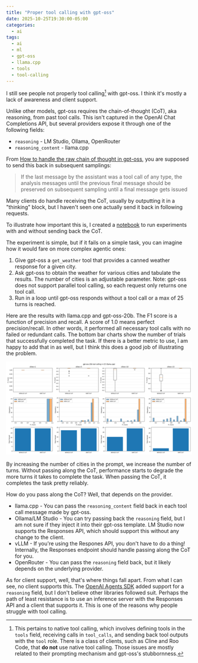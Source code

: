 ```yaml
---
title: "Proper tool calling with gpt-oss"
date: 2025-10-25T19:30:00-05:00
categories:
  - ai
tags:
  - ai
  - ml
  - gpt-oss
  - llama.cpp
  - tools
  - tool-calling
---
```


I still see people not properly tool calling[^1] with gpt-oss. I think it's
mostly a lack of awareness and client support.

Unlike other models, gpt-oss requires the chain-of-thought (CoT), aka
reasoning, from past tool calls. This isn't captured in the OpenAI Chat
Completions API, but several providers expose it through one of the following
fields:

- `reasoning` - LM Studio, Ollama, OpenRouter
- `reasoning_content` - llama.cpp

From [How to handle the raw chain of thought in
gpt-oss](https://cookbook.openai.com/articles/gpt-oss/handle-raw-cot), you are
supposed to send this back in subsequent samplings:

> If the last message by the assistant was a tool call of any type, the
> analysis messages until the previous final message should be preserved on
> subsequent sampling until a final message gets issued

Many clients do handle receiving the CoT, usually by outputting it in a
"thinking" block, but I haven't seen one actually send it back in following
requests.

To illustrate how important this is, I created a
[notebook](https://github.com/aldehir/gpt-oss-tool-calling-notebook/blob/main/tool-calling.ipynb)
to run experiments with and without sending back the CoT.

The experiment is simple, but if it fails on a simple task, you can imagine how
it would fare on more complex agentic ones:

1. Give gpt-oss a `get_weather` tool that provides a canned weather response
   for a given city.
2. Ask gpt-oss to obtain the weather for various cities and tabulate the
   results. The number of cities is an adjustable parameter. Note: gpt-oss does
   not support parallel tool calling, so each request only returns one tool
   call.
3. Run in a loop until gpt-oss responds without a tool call or a max of 25
   turns is reached.

Here are the results with llama.cpp and gpt-oss-20b. The F1 score is a function
of precision and recall. A score of 1.0 means perfect precision/recall. In
other words, it performed all necessary tool calls with no failed or redundant
calls. The bottom bar charts show the number of trials that successfully
completed the task. If there is a better metric to use, I am happy to add that
in as well, but I think this does a good job of illustrating the problem.

[![gpt-oss tool calling results n=25 (llama.cpp)](results.png)](results.png)

By increasing the number of cities in the prompt, we increase the number of
turns. Without passing along the CoT, performance starts to degrade the more
turns it takes to complete the task. When passing the CoT, it completes the
task pretty reliably.

How do you pass along the CoT? Well, that depends on the provider.

- llama.cpp - You can pass the `reasoning_content` field back in each tool call
  message made by gpt-oss.
- Ollama/LM Studio - You can try passing back the `reasoning` field, but I am
  not sure if they inject it into their gpt-oss template. LM Studio now
  supports the Responses API, which should support this without any change to
  the client.
- vLLM - If you're using the Respones API, you don't have to do a thing!
  Internally, the Responses endpoint should handle passing along the CoT for
  you.
- OpenRouter - You can pass the `reasoning` field back, but it likely depends
  on the underlying provider.

As for client support, well, that's where things fall apart. From what I can
see, no client supports this. The [OpenAI Agents
SDK](https://github.com/openai/openai-agents-python) added support for a
`reasoning` field, but I don't believe other libraries followed suit. Perhaps
the path of least resistance is to use an inference server with the Responses
API and a client that supports it. This is one of the reasons why people
struggle with tool calling.

[^1]: This pertains to native tool calling, which involves defining tools
in the `tools` field, receiving calls in `tool_calls`, and sending back tool
outputs with the `tool` role. There is a class of clients, such as Cline and
Roo Code, that **do not** use native tool calling. Those issues are mostly
related to their prompting mechanism and gpt-oss's stubbornness.
